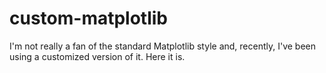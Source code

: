 # custom-matplotlib
I'm not really a fan of the standard Matplotlib style and, recently, I've been using a customized version of it. Here it is.
